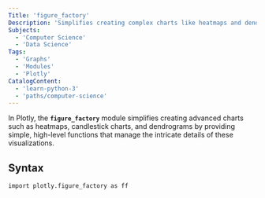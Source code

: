 ```yaml
---
Title: 'figure_factory'
Description: 'Simplifies creating complex charts like heatmaps and dendrograms with simple, high-level functions.'
Subjects:
  - 'Computer Science'
  - 'Data Science'
Tags:
  - 'Graphs'
  - 'Modules'
  - 'Plotly'
CatalogContent:
  - 'learn-python-3'
  - 'paths/computer-science'
---
```


In Plotly, the **`figure_factory`** module simplifies creating advanced charts such as heatmaps, candlestick charts, and dendrograms by providing simple, high-level functions that manage the intricate details of these visualizations.

## Syntax

```pseudo
import plotly.figure_factory as ff
```
